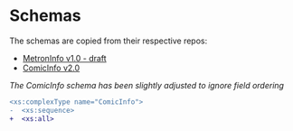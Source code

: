 # Schemas

The schemas are copied from their respective repos:

- [MetronInfo v1.0 - draft](https://github.com/Metron-Project/metroninfo/blob/8309db05b0825f39390125ec019a73ce34f03e0a/drafts/v1.0/MetronInfo.xsd)
- [ComicInfo v2.0](https://github.com/anansi-project/comicinfo/blob/9c3ebc1984711c83c71a729319b43d2f81d461e4/schema/v2.0/ComicInfo.xsd)

_The ComicInfo schema has been slightly adjusted to ignore field ordering_

```diff
<xs:complexType name="ComicInfo">
-  <xs:sequence>
+  <xs:all>
```
